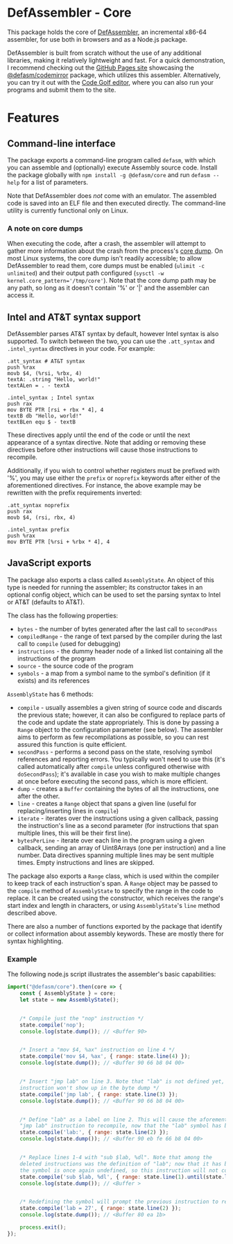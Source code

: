 # DefAssembler - Core
This package holds the core of [DefAssembler](https://github.com/NewDefectus/defAsm#readme), an incremental x86-64 assembler, for use both in browsers and as a Node.js package.

DefAssembler is built from scratch without the use of any additional libraries, making it relatively lightweight and fast. For a quick demonstration, I recommend checking out the [GitHub Pages site](http://newdefectus.github.io/defAsm) showcasing the [@defasm/codemirror](https://www.npmjs.com/package/@defasm/codemirror) package, which utilizes this assembler. Alternatively, you can try it out with the [Code Golf editor](https://code.golf/ng/fizz-buzz#assembly), where you can also run your programs and submit them to the site.

# Features

## Command-line interface
The package exports a command-line program called `defasm`, with which you can assemble and (optionally) execute Assembly source code. Install the package globally with `npm install -g @defasm/core` and run `defasm --help` for a list of parameters.

Note that DefAssembler does *not* come with an emulator. The assembled code is saved into an ELF file and then executed directly. The command-line utility is currently functional only on Linux.

### A note on core dumps
When executing the code, after a crash, the assembler will attempt to gather more information about the crash from the process's [core dump](https://en.wikipedia.org/wiki/Core_dump). On most Linux systems, the core dump isn't readily accessible; to allow DefAssembler to read them, core dumps must be enabled (`ulimit -c unlimited`) and their output path configured (`sysctl -w kernel.core_pattern='/tmp/core'`). Note that the core dump path may be any path, so long as it doesn't contain '%' or '|' and the assembler can access it.

## Intel and AT&T syntax support
DefAssembler parses AT&T syntax by default, however Intel syntax is also supported. To switch between the two, you can use the `.att_syntax` and `.intel_syntax` directives in your code. For example:

```
.att_syntax # AT&T syntax
push %rax
movb $4, (%rsi, %rbx, 4)
textA: .string "Hello, world!"
textALen = . - textA

.intel_syntax ; Intel syntax
push rax
mov BYTE PTR [rsi + rbx * 4], 4
textB db "Hello, world!"
textBLen equ $ - textB
```


These directives apply until the end of the code or until the next appearance of a syntax directive. Note that adding or removing these directives before other instructions will cause those instructions to recompile.

Additionally, if you wish to control whether registers must be prefixed with '%', you may use either the `prefix` or `noprefix` keywords after either of the aforementioned directives. For instance, the above example may be rewritten with the prefix requirements inverted:

```
.att_syntax noprefix
push rax
movb $4, (rsi, rbx, 4)

.intel_syntax prefix
push %rax
mov BYTE PTR [%rsi + %rbx * 4], 4
```

## JavaScript exports
The package also exports a class called `AssemblyState`. An object of this type is needed for running the assembler; its constructor takes in an optional config object, which can be used to set the parsing syntax to Intel or AT&T (defaults to AT&T).

The class has the following properties:
* `bytes` - the number of bytes generated after the last call to `secondPass`
* `compiledRange` - the range of text parsed by the compiler during the last call to `compile` (used for debugging)
* `instructions` - the dummy header node of a linked list containing all the instructions of the program
* `source` - the source code of the program
* `symbols` - a map from a symbol name to the symbol's definition (if it exists) and its references

`AssemblyState` has 6 methods:
* `compile` - usually assembles a given string of source code and discards the previous state; however, it can also be configured to replace parts of the code and update the state appropriately. This is done by passing a `Range` object to the configuration parameter (see below). The assembler aims to perform as few recompilations as possible, so you can rest assured this function is quite efficient.
* `secondPass` - performs a second pass on the state, resolving symbol references and reporting errors. You typically won't need to use this (it's called automatically after `compile` unless configured otherwise with `doSecondPass`); it's available in case you wish to make multiple changes at once before executing the second pass, which is more efficient.
* `dump` - creates a `Buffer` containing the bytes of all the instructions, one after the other.
* `line` - creates a `Range` object that spans a given line (useful for replacing/inserting lines in `compile`)
* `iterate` - iterates over the instructions using a given callback, passing the instruction's line as a second parameter (for instructions that span multiple lines, this will be their first line).
* `bytesPerLine` - iterate over each line in the program using a given callback, sending an array of Uint8Arrays (one per instruction) and a line number. Data directives spanning multiple lines may be sent multiple times. Empty instructions and lines are skipped.

The package also exports a `Range` class, which is used within the compiler to keep track of each instruction's span. A `Range` object may be passed to the `compile` method of `AssemblyState` to specify the range in the code to replace. It can be created using the constructor, which receives the range's start index and length in characters, or using `AssemblyState`'s `line` method described above.

There are also a number of functions exported by the package that identify or collect information about assembly keywords. These are mostly there for syntax highlighting.

### Example

The following node.js script illustrates the assembler's basic capabilities:
```js
import("@defasm/core").then(core => {
    const { AssemblyState } = core;
    let state = new AssemblyState();


    /* Compile just the "nop" instruction */
    state.compile('nop');
    console.log(state.dump()); // <Buffer 90>


    /* Insert a "mov $4, %ax" instruction on line 4 */
    state.compile('mov $4, %ax', { range: state.line(4) });
    console.log(state.dump()); // <Buffer 90 66 b8 04 00>


    /* Insert "jmp lab" on line 3. Note that "lab" is not defined yet, so this
    instruction won't show up in the byte dump */
    state.compile('jmp lab', { range: state.line(3) });
    console.log(state.dump()); // <Buffer 90 66 b8 04 00>


    /* Define "lab" as a label on line 2. This will cause the aforementioned
    "jmp lab" instruction to recompile, now that the "lab" symbol has been defined */
    state.compile('lab:', { range: state.line(2) });
    console.log(state.dump()); // <Buffer 90 eb fe 66 b8 04 00>


    /* Replace lines 1-4 with "sub $lab, %dl". Note that among the
    deleted instructions was the definition of "lab"; now that it has been removed,
    the symbol is once again undefined, so this instruction will not compile */
    state.compile('sub $lab, %dl', { range: state.line(1).until(state.line(4)) });
    console.log(state.dump()); // <Buffer >


    /* Redefining the symbol will prompt the previous instruction to recompile */
    state.compile('lab = 27', { range: state.line(2) });
    console.log(state.dump()); // <Buffer 80 ea 1b>

    process.exit();
});
```